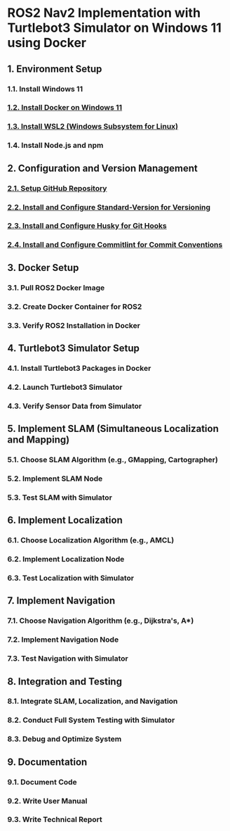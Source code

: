 # ROS2 Nav2 Implementation with Turtlebot3 Simulator on Windows 11 using Docker

## 1. Environment Setup
### 1.1. Install Windows 11
### [1.2. Install Docker on Windows 11](./1.2.%20Install%20Docker%20on%20Windows%2011.md)
### [1.3. Install WSL2 (Windows Subsystem for Linux)](./1.3.%20Install%20WSL2%20(Windows%20Subsystem%20for%20Linux).md)
### 1.4. Install Node.js and npm

## 2. Configuration and Version Management
### [2.1. Setup GitHub Repository](./2.1.%20Setup%20GitHub%20Repository.md)
### [2.2. Install and Configure Standard-Version for Versioning](./2.2.%20Install%20and%20Configure%20Standard-Version%20for%20Versioning.md)
### [2.3. Install and Configure Husky for Git Hooks](./2.3.%20Install%20and%20Configure%20Husky%20for%20Git%20Hooks.md)
### [2.4. Install and Configure Commitlint for Commit Conventions](./2.4.%20Install%20and%20Configure%20Commitlint%20for%20Commit%20Conventions.md)

## 3. Docker Setup
### 3.1. Pull ROS2 Docker Image
### 3.2. Create Docker Container for ROS2
### 3.3. Verify ROS2 Installation in Docker

## 4. Turtlebot3 Simulator Setup
### 4.1. Install Turtlebot3 Packages in Docker
### 4.2. Launch Turtlebot3 Simulator
### 4.3. Verify Sensor Data from Simulator

## 5. Implement SLAM (Simultaneous Localization and Mapping)
### 5.1. Choose SLAM Algorithm (e.g., GMapping, Cartographer)
### 5.2. Implement SLAM Node
### 5.3. Test SLAM with Simulator

## 6. Implement Localization
### 6.1. Choose Localization Algorithm (e.g., AMCL)
### 6.2. Implement Localization Node
### 6.3. Test Localization with Simulator

## 7. Implement Navigation
### 7.1. Choose Navigation Algorithm (e.g., Dijkstra's, A*)
### 7.2. Implement Navigation Node
### 7.3. Test Navigation with Simulator

## 8. Integration and Testing
### 8.1. Integrate SLAM, Localization, and Navigation
### 8.2. Conduct Full System Testing with Simulator
### 8.3. Debug and Optimize System

## 9. Documentation
### 9.1. Document Code
### 9.2. Write User Manual
### 9.3. Write Technical Report
